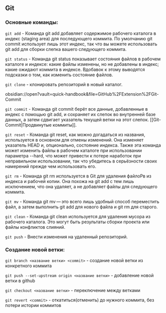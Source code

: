 
## **Git**

### **Основные команды**:

`git add` - Команда git add добавляет содержимое рабочего каталога в индекс (staging area) для последующего коммита. По умолчанию git commit использует лишь этот индекс, так что вы можете использовать git add для сборки слепка вашего следующего коммита.

`git status` - Команда git status показывает состояния файлов в рабочем каталоге и индексе: какие файлы изменены, но не добавлены в индекс; какие ожидают коммита в индексе. Вдобавок к этому выводятся подсказки о том, как изменить состояние файлов.

`git clone` - клонировать репозиторий в новый каталог.

obsidian://open?vault=quick-handbook&file=GitHub%2FExtension%2FGit-Commit

`git commit` - Команда git commit берёт все данные, добавленные в индекс с помощью git add, и сохраняет их слепок во внутренней базе данных, а затем сдвигает указатель текущей ветки на этот слепок. [[Git-Commit|Продвинутые коммиты]].

`git reset` - Команда git reset, как можно догадаться из названия, используется в основном для отмены изменений. Она изменяет указатель HEAD и, опционально, состояние индекса. Также эта команда может изменить файлы в рабочем каталоге при использовании параметра --hard, что может привести к потере наработок при неправильном использовании, так что убедитесь в серьёзности своих намерений прежде чем использовать его.

`git rm` - Команда git rm используется в Git для удаления файлоPв из индекса и рабочей копии. Она похожа на git add с тем лишь исключением, что она удаляет, а не добавляет файлы для следующего коммита.

`git mv` - Команда git mv — это всего лишь удобный способ переместить файл, а затем выполнить git add для нового файла и git rm для старого.

`git clean` - Команда git clean используется для удаления мусора из рабочего каталога. Это могут быть результаты сборки проекта или файлы конфликтов слияний.

`git push` - Внести изменения на удаленный репозиторий.

### **Создание новой ветки**:

`git branch <название ветки> <commit>` - создание новой ветки из конкретного коммита

`git push --set-upstream origin <название ветки>` - добавление новой ветки в github

`git checkout <название ветки>` - переключение между ветками

`git revert <commit>` - откатиться(отменить) до нужного коммита, без потери истории коммитов
